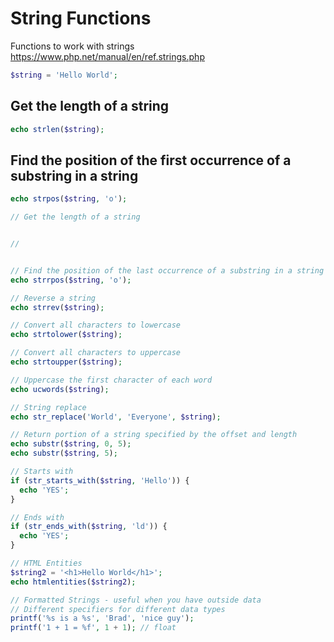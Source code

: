 # String Functions
Functions to work with strings
https://www.php.net/manual/en/ref.strings.php

```php
$string = 'Hello World';
```

## Get the length of a string
```php
echo strlen($string);
```

## Find the position of the first occurrence of a substring in a string
```php
echo strpos($string, 'o');
```



```php
// Get the length of a string


// 


// Find the position of the last occurrence of a substring in a string
echo strrpos($string, 'o');

// Reverse a string
echo strrev($string);

// Convert all characters to lowercase
echo strtolower($string);

// Convert all characters to uppercase
echo strtoupper($string);

// Uppercase the first character of each word
echo ucwords($string);

// String replace
echo str_replace('World', 'Everyone', $string);

// Return portion of a string specified by the offset and length
echo substr($string, 0, 5);
echo substr($string, 5);

// Starts with
if (str_starts_with($string, 'Hello')) {
  echo 'YES';
}

// Ends with
if (str_ends_with($string, 'ld')) {
  echo 'YES';
}

// HTML Entities
$string2 = '<h1>Hello World</h1>';
echo htmlentities($string2);

// Formatted Strings - useful when you have outside data
// Different specifiers for different data types
printf('%s is a %s', 'Brad', 'nice guy');
printf('1 + 1 = %f', 1 + 1); // float
```